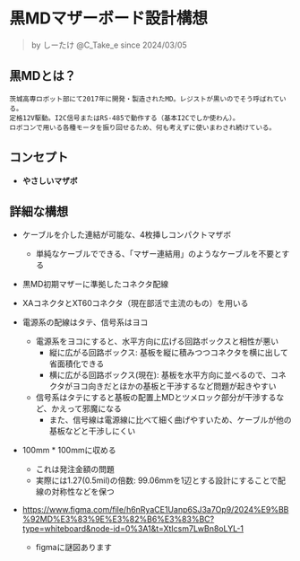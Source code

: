 # 黒MDマザーボード設計構想
> by しーたけ @C_Take_e
> since 2024/03/05
## 黒MDとは？
```
茨城高専ロボット部にて2017年に開発・製造されたMD。レジストが黒いのでそう呼ばれている。
定格12V駆動。I2C信号またはRS-485で動作する（基本I2Cでしか使わん）。
ロボコンで用いる各種モータを振り回せるため、何も考えずに使いまわされ続けている。
```
## コンセプト
- **やさしいマザボ**
## 詳細な構想
- ケーブルを介した連結が可能な、4枚挿しコンパクトマザボ
	- 単純なケーブルでできる、「マザー連結用」のようなケーブルを不要とする
	
- 黒MD初期マザーに準拠したコネクタ配線
- XAコネクタとXT60コネクタ（現在部活で主流のもの）を用いる
- 電源系の配線はタテ、信号系はヨコ
	- 電源系をヨコにすると、水平方向に広げる回路ボックスと相性が悪い
		- 縦に広がる回路ボックス: 基板を縦に積みつつコネクタを横に出して省面積化できる
		- 横に広がる回路ボックス(現在): 基板を水平方向に並べるので、コネクタがヨコ向きだとほかの基板と干渉するなど問題が起きやすい
	- 信号系はタテにすると基板の配置上MDとツメロック部分が干渉するなど、かえって邪魔になる
		- また、信号線は電源線に比べて細く曲げやすいため、ケーブルが他の基板などと干渉しにくい
- 100mm \* 100mmに収める
	- これは発注金額の問題
	- 実際には1.27(0.5mil)の倍数: 99.06mmを1辺とする設計にすることで配線の対称性などを保つ
- https://www.figma.com/file/h6nRyaCE1Uanp6SJ3a7Op9/2024%E9%BB%92MD%E3%83%9E%E3%82%B6%E3%83%BC?type=whiteboard&node-id=0%3A1&t=XtIcsm7LwBn8oLYL-1
	- figmaに謎図あります
